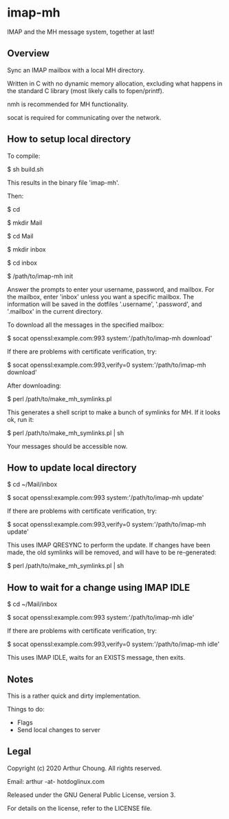# imap-mh

IMAP and the MH message system, together at last!

## Overview

Sync an IMAP mailbox with a local MH directory.

Written in C with no dynamic memory allocation, excluding what happens in the standard C library (most likely calls to fopen/printf).

nmh is recommended for MH functionality.

socat is required for communicating over the network.

## How to setup local directory

To compile:

$ sh build.sh

This results in the binary file 'imap-mh'.

Then:

$ cd

$ mkdir Mail

$ cd Mail

$ mkdir inbox

$ cd inbox

$ /path/to/imap-mh init

Answer the prompts to enter your username, password, and mailbox. For the mailbox, enter 'inbox' unless you want a specific mailbox. The information will be saved in the dotfiles '.username', '.password', and '.mailbox' in the current directory.

To download all the messages in the specified mailbox:

$ socat openssl:example.com:993 system:'/path/to/imap-mh download'

If there are problems with certificate verification, try:

$ socat openssl:example.com:993,verify=0 system:'/path/to/imap-mh download'

After downloading:

$ perl /path/to/make_mh_symlinks.pl

This generates a shell script to make a bunch of symlinks for MH. If it looks ok, run it:

$ perl /path/to/make_mh_symlinks.pl | sh

Your messages should be accessible now.

## How to update local directory

$ cd ~/Mail/inbox

$ socat openssl:example.com:993 system:'/path/to/imap-mh update'

If there are problems with certificate verification, try:

$ socat openssl:example.com:993,verify=0 system:'/path/to/imap-mh update'

This uses IMAP QRESYNC to perform the update. If changes have been made, the old symlinks will be removed, and will have to be re-generated:

$ perl /path/to/make_mh_symlinks.pl | sh

## How to wait for a change using IMAP IDLE

$ cd ~/Mail/inbox

$ socat openssl:example.com:993 system:'/path/to/imap-mh idle'

If there are problems with certificate verification, try:

$ socat openssl:example.com:993,verify=0 system:'/path/to/imap-mh idle'

This uses IMAP IDLE, waits for an EXISTS message, then exits.

## Notes

This is a rather quick and dirty implementation.

Things to do:

* Flags
* Send local changes to server

## Legal

Copyright (c) 2020 Arthur Choung. All rights reserved.

Email: arthur -at- hotdoglinux.com

Released under the GNU General Public License, version 3.

For details on the license, refer to the LICENSE file.

